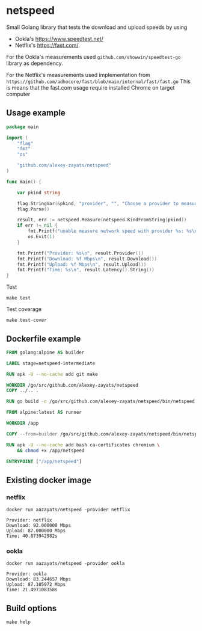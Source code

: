# netspeed

Small Golang library that tests the download and upload speeds by using 
- Ookla's https://www.speedtest.net/ 
- Netflix's https://fast.com/.

For the Ookla's measurements used `github.com/showwin/speedtest-go` library as dependency.

For the Netflix's measurements used implementation from `https://github.com/adhocore/fast/blob/main/internal/fast/fast.go`
This is means that the fast.com usage require installed Chrome on target computer  

## Usage example
```go
package main

import (
	"flag"
	"fmt"
	"os"

	"github.com/alexey-zayats/netspeed"
)

func main() {

	var pkind string

	flag.StringVar(&pkind, "provider", "", "Choose a provider to measure net speed with: ookla, netflix")
	flag.Parse()

	result, err := netspeed.Measure(netspeed.KindFromString(pkind))
	if err != nil {
		fmt.Printf("unable measure network speed with provider %s: %s\n", pkind, err)
		os.Exit(1)
	}

	fmt.Printf("Provider: %s\n", result.Provider())
	fmt.Printf("Download: %f Mbps\n", result.Download())
	fmt.Printf("Upload: %f Mbps\n", result.Upload())
	fmt.Printf("Time: %s\n", result.Latency().String())
}

```

Test
```
make test
```

Test coverage
```
make test-cover
```

## Dockerfile example
```dockerfile
FROM golang:alpine AS builder

LABEL stage=netspeed-intermediate

RUN apk -U --no-cache add git make

WORKDIR /go/src/github.com/alexey-zayats/netspeed
COPY ../.. .

RUN go build -o /go/src/github.com/alexey-zayats/netspeed/bin/netspeed /go/src/github.com/alexey-zayats/netspeed/cmd/netspeed

FROM alpine:latest AS runner

WORKDIR /app

COPY --from=builder /go/src/github.com/alexey-zayats/netspeed/bin/netspeed /app/netspeed

RUN apk -U --no-cache add bash ca-certificates chromium \
    && chmod +x /app/netspeed

ENTRYPOINT ["/app/netspeed"]

```

## Existing docker image
### netflix
```shell
docker run aazayats/netspeed -provider netflix

Provider: netflix
Download: 92.000000 Mbps
Upload: 87.000000 Mbps
Time: 40.873942982s
```
### ookla
```shell
docker run aazayats/netspeed -provider ookla

Provider: ookla
Download: 83.244657 Mbps
Upload: 87.105972 Mbps
Time: 21.497108358s
```

## Build options
```
make help
```

